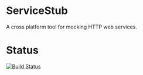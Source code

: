 # ServiceStub

A cross platform tool for mocking HTTP web services.

# Status

[![Build Status](https://secure.travis-ci.org/mattlaver/servicestub.png)](http://travis-ci.org/mattlaver/servicestub)
